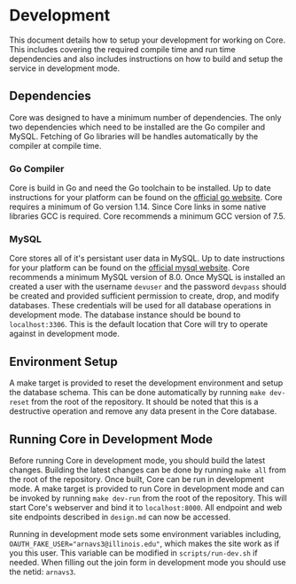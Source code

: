# Development
This document details how to setup your development for working on Core. This includes covering the required compile time and run time dependencies and also includes instructions on how to build and setup the service in development mode.

## Dependencies
Core was designed to have a minimum number of dependencies. The only two dependencies which need to be installed are the Go compiler and MySQL. Fetching of Go libraries will be handles automatically by the compiler at compile time.

### Go Compiler
Core is build in Go and need the Go toolchain to be installed. Up to date instructions for your platform can be found on the [official go website](https://golang.org/doc/install). Core requires a minimum of Go version 1.14. Since Core links in some native libraries GCC is required. Core recommends a minimum GCC version of 7.5.

### MySQL
Core stores all of it's persistant user data in MySQL. Up to date instructions for your platform can be found on the [official mysql website](https://dev.mysql.com/doc/mysql-installation-excerpt/8.0/en/). Core recommends a minimum MySQL version of 8.0. Once MySQL is installed an created a user with the username `devuser` and the password `devpass` should be created and provided sufficient permission to create, drop, and modify databases. These credentials will be used for all database operations in development mode. The database instance should be bound to `localhost:3306`. This is the default location that Core will try to operate against in development mode.

## Environment Setup
A make target is provided to reset the development environment and setup the database schema. This can be done automatically by running `make dev-reset` from the root of the repository. It should be noted that this is a destructive operation and remove any data present in the Core database.

## Running Core in Development Mode
Before running Core in development mode, you should build the latest changes. Building the latest changes can be done by running `make all` from the root of the repository. Once built, Core can be run in development mode. A make target is provided to run Core in development mode and can be invoked by running `make dev-run` from the root of the repository. This will start Core's webserver and bind it to `localhost:8000`. All endpoint and web site endpoints described in `design.md` can now be accessed.

Running in development mode sets some environment variables including, `OAUTH_FAKE_USER="arnavs3@illinois.edu"`, which makes the site work as if you this user. This variable can be modified in `scripts/run-dev.sh` if needed. When filling out the join form in development mode you should use the netid: `arnavs3`.
